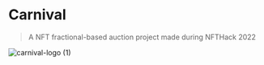 # Carnival

> A NFT fractional-based auction project made during NFTHack 2022

![carnival-logo (1)](https://user-images.githubusercontent.com/18402217/149608161-ca5b778b-aa25-4f54-b3b4-6959c81fd6ab.png)
